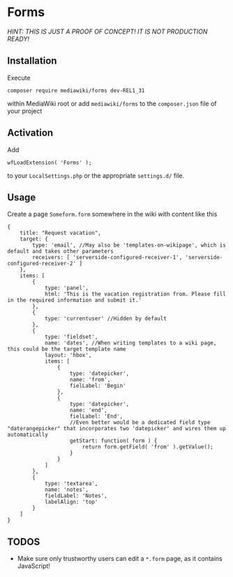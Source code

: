# Forms

_HINT: THIS IS JUST A PROOF OF CONCEPT! IT IS NOT PRODUCTION READY!_

## Installation
Execute

    composer require mediawiki/forms dev-REL1_31
within MediaWiki root or add `mediawiki/forms` to the
`composer.json` file of your project

## Activation
Add

    wfLoadExtension( 'Forms' );
to your `LocalSettings.php` or the appropriate `settings.d/` file.

## Usage

Create a page `Someform.form` somewhere in the wiki with content like this

    {
        title: "Request vacation",
        target: {
            type: 'email', //May also be 'templates-on-wikipage', which is default and takes other parameters
            receivers: [ 'serverside-configured-receiver-1', 'serverside-configured-receiver-2' ]
        },
        items: [
            {
                type: 'panel',
                html: 'This is the vacation registration from. Please fill in the required information and submit it.'
            },
            {
                type: 'currentuser' //Hidden by default
            },
            {
                type: 'fieldset',
                name: 'dates', //When writing templates to a wiki page, this could be the target template name
                layout: 'hbox',
                items: [
                    {
                        type: 'datepicker',
                        name: 'from',
                        fielLabel: 'Begin'
                    },
                    {
                        type: 'datepicker',
                        name: 'end',
                        fielLabel: 'End',
                        //Even better would be a dedicated field type "daterangepicker" that incorporates two 'datepicker' and wires them up automatically
                        getStart: function( form ) {
                            return form.getField( 'from' ).getValue();
                        }
                    }
                ]
            },
            {
                type: 'textarea',
                name: 'notes',
                fieldLabel: 'Notes',
                labelAlign: 'top'
            }
        ]
    }

## TODOS
- Make sure only trustworthy users can edit a `*.form` page, as it contains JavaScript!